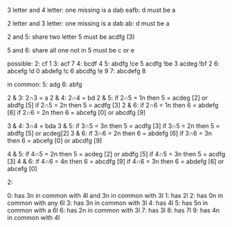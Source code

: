 
3 letter and 4 letter:
    one missing is a
    dab eafb: d must be a

2 letter and 3 letter:
    one missing is a
    dab ab: d must be a

2 and 5:
    share two letter
    5 must be acdfg (3)

5 and 6:
    share all 
    one not in 5 must be c or e

possible:
2:  cf           1
3:  acf          7
4:  bcdf         4
5:  abdfg   !ce  5
    acdfg   !be  3
    acdeg   !bf  2
6:  abcefg  !d   0
    abdefg  !c   6
    abcdfg  !e   9
7:  abcdefg      8

in common:
5: adg
6: abfg

2 & 3:
    2∩3 = a
2 & 4:
    2∩4 = bd
2 & 5:
    if 2∩5 = 1n then 5 = acdeg [2] or abdfg [5]
    if 2∩5 = 2n then 5 = acdfg [3]
2 & 6:
    if 2∩6 = 1n then 6 = abdefg [6]
    if 2∩6 = 2n then 6 = abcefg [0] or abcdfg [9]
    
3 & 4:
    3∩4 = bda
3 & 5:
    if 3∩5 = 3n then 5 = acdfg [3]
    if 3∩5 = 2n then 5 = abdfg [5] or acdeg[2]
3 & 6:
    if 3∩6 = 2n then 6 = abdefg [6]
    if 3∩6 = 3n then 6 = abcefg [0] or abcdfg [9]

4 & 5:
    if 4∩5 = 2n then 5 = acdeg [2] or abdfg [5]
    if 4∩5 = 3n then 5 = acdfg [3]
4 & 6:
    if 4∩6 = 4n then 6 = abcdfg [9]
    if 4∩6 = 3n then 6 = abdefg [6] or abcefg [0]

2:



0:  has 3n in common with 4l and 3n in common with 3l
1:  has 2l
2:  has 0n in common with any 6l
3:  has 3n in common with 3l
4:  has 4l
5:  has 5n in common with a 6l
6:  has 2n in common with 3l
7:  has 3l
8:  has 7l
9:  has 4n in common with 4l

